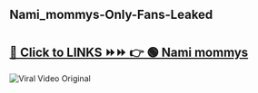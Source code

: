 
 ## Nami_mommys-Only-Fans-Leaked

# <h2><a href="https://clipsfans.com/Nami_mommys&ref=git">🔗 Click to LINKS ⏩⏩ 👉 🟢 Nami mommys </a></h2>

<a href="https://clipsfans.com/Nami_mommys&ref=git" rel="nofollow" data-target="animated-image.originalLink"><img src="https://i.ibb.co.com/xMMVF88/686577567.gif" alt="Viral Video Original" style="max-width: 100%; display: inline-block;" data-target="animated-image.originalImage"></a>
